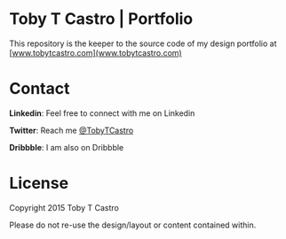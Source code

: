 # Toby T Castro | Portfolio

This repository is the keeper to the source code of my design portfolio at [www.tobytcastro.com](www.tobytcastro.com)

# Contact

**Linkedin**: Feel free to connect with me on Linkedin

**Twitter**: Reach me [@TobyTCastro](https://twitter.com/tobytcastro)

**Dribbble**: I am also on Dribbble

# License

Copyright 2015 Toby T Castro

Please do not re-use the design/layout or content contained within. 